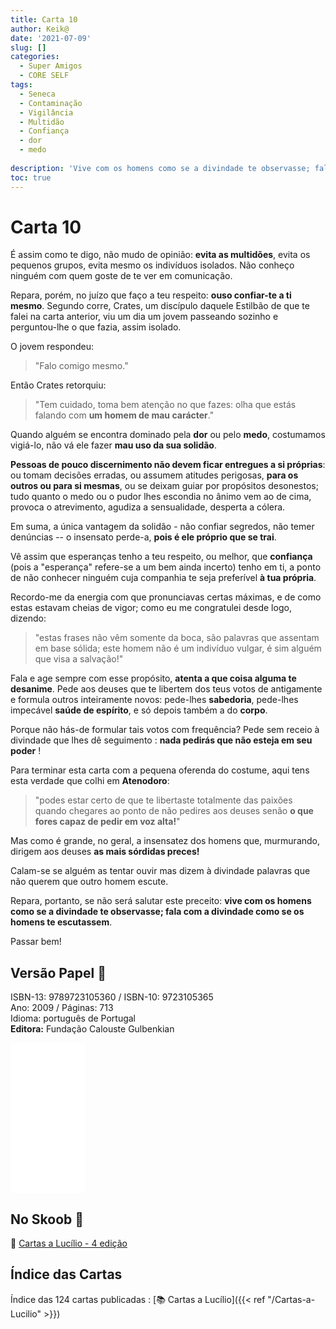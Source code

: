 ```yaml
---
title: Carta 10
author: Keik@
date: '2021-07-09'
slug: []
categories:
  - Super Amigos
  - CORE SELF
tags:
  - Seneca
  - Contaminação
  - Vigilância
  - Multidão
  - Confiança
  - dor
  - medo
  
description: 'Vive com os homens como se a divindade te observasse; fala com a divindade como se os homens te escutassem'
toc: true
---
```


# Carta 10 

É assim como te digo, não mudo de opinião: **evita as multidões**, evita os pequenos grupos, evita mesmo os indivíduos isolados. Não conheço ninguém com quem goste de te ver em comunicação.

Repara, porém, no juízo que faço a teu respeito: **ouso confiar-te a ti mesmo**. Segundo corre, Crates, um discípulo daquele Estilbão de que te falei na carta anterior, viu um dia um jovem passeando sozinho e perguntou-lhe o que fazia, assim isolado. 

O jovem respondeu:

> "Falo comigo mesmo."

Então Crates retorquiu: 

> "Tem cuidado, toma bem atenção no que fazes: olha que estás falando com **um homem de mau carácter**."

Quando alguém se encontra dominado pela **dor** ou pelo **medo**, costumamos vigiá-lo, não vá ele fazer **mau uso da sua solidão**. 

**Pessoas de pouco discernimento não devem ficar entregues a si próprias**: ou tomam decisões erradas, ou assumem atitudes perigosas, **para os outros ou para si mesmas**, ou se deixam guiar por propósitos desonestos; tudo quanto o medo ou o pudor lhes escondia no ânimo vem ao de cima, provoca o atrevimento, agudiza a sensualidade, desperta a cólera. 

Em suma, a única vantagem da solidão - não confiar segredos, não temer denúncias -- o insensato perde-a, **pois é ele próprio que se trai**.

Vê assim que esperanças tenho a teu respeito, ou melhor, que **confiança** (pois a "esperança" refere-se a um bem ainda incerto) tenho em ti, a ponto de não conhecer ninguém cuja companhia te seja preferível **à tua própria**.

Recordo-me da energia com que pronunciavas certas máximas, e de como estas estavam cheias de vigor; como eu me congratulei desde logo, dizendo: 

> "estas frases não vêm somente da boca, são palavras que assentam em base sólida; este homem não é um indivíduo vulgar, é sim alguém que visa a salvação!"

Fala e age sempre com esse propósito, **atenta a que coisa alguma te desanime**. Pede aos deuses que te libertem dos teus votos de antigamente e formula outros inteiramente novos: pede-lhes **sabedoria**, pede-lhes impecável **saúde de espírito**, e só depois também a do **corpo**.

Porque não hás-de formular tais votos com frequência? Pede sem receio à divindade que lhes dê seguimento : **nada pedirás que não esteja em seu poder** !

Para terminar esta carta com a pequena oferenda do costume, aqui tens esta verdade que colhi em **Atenodoro**: 

> "podes estar certo de que te libertaste totalmente das paixões quando chegares ao ponto de não pedires aos deuses senão **o que fores capaz de pedir em voz alta!**"

Mas como é grande, no geral, a insensatez dos homens que, murmurando, dirigem aos deuses **as mais sórdidas preces!**

Calam-se se alguém as tentar ouvir mas dizem à divindade palavras que não querem que outro homem escute. 

Repara, portanto, se não será salutar este preceito: **vive com os homens como se a divindade te observasse; fala com a divindade como se os homens te escutassem**.

Passar bem!

## Versão Papel :book:

ISBN-13: 9789723105360 / ISBN-10: 9723105365  
Ano: 2009 / Páginas: 713  
Idioma: português de Portugal   
**Editora:** Fundação Calouste Gulbenkian

<iframe style="width:120px;height:240px;" marginwidth="0" marginheight="0" scrolling="no" frameborder="0" src="//ws-na.amazon-adsystem.com/widgets/q?ServiceVersion=20070822&OneJS=1&Operation=GetAdHtml&MarketPlace=BR&source=ac&ref=tf_til&ad_type=product_link&tracking_id=mundodekeika-20&marketplace=amazon&amp;region=BR&placement=9723105365&asins=9723105365&linkId=fb8dc16224bc0c2b7943ec769c5b5905&show_border=true&link_opens_in_new_window=true&price_color=333333&title_color=0066c0&bg_color=ffffff">
    </iframe>


## No Skoob :eagle:

:book: [Cartas a Lucílio - 4 edição](https://www.skoob.com.br/cartas-a-lucilio-37684ed41245.html)


## Índice das Cartas

Índice das 124 cartas publicadas : [📚 Cartas a Lucílio]({{< ref "/Cartas-a-Lucilio" >}})